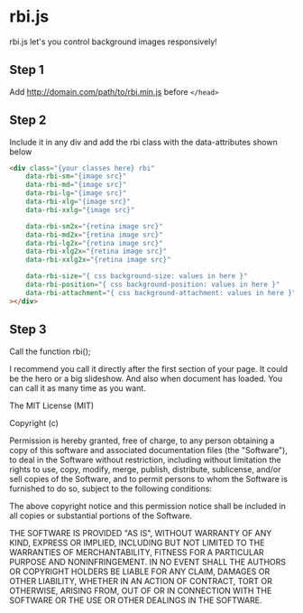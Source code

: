 # rbi.js
rbi.js let's you control background images responsively!

## Step 1
Add http://domain.com/path/to/rbi.min.js before ```</head>```

## Step 2
Include it in any div and add the rbi class with the data-attributes shown below 
```html
<div class="{your classes here} rbi"
	data-rbi-sm="{image src}"
	data-rbi-md="{image src}"
	data-rbi-lg="{image src}"
	data-rbi-xlg="{image src}"
	data-rbi-xxlg="{image src}"

	data-rbi-sm2x="{retina image src}"
	data-rbi-md2x="{retina image src}"
	data-rbi-lg2x="{retina image src}"
	data-rbi-xlg2x="{retina image src}"
	data-rbi-xxlg2x="{retina image src}"

	data-rbi-size="{ css background-size: values in here }"
	data-rbi-position="{ css background-position: values in here }"
	data-rbi-attachment="{ css background-attachment: values in here }"
></div>
```

## Step 3
Call the function rbi();

I recommend you call it directly after the first section of your page. It could be the hero or a big slideshow. And also when document has loaded. You can call it as many time as you want.

The MIT License (MIT)

Copyright (c) <year> <copyright holders>

Permission is hereby granted, free of charge, to any person obtaining a copy
of this software and associated documentation files (the "Software"), to deal
in the Software without restriction, including without limitation the rights
to use, copy, modify, merge, publish, distribute, sublicense, and/or sell
copies of the Software, and to permit persons to whom the Software is
furnished to do so, subject to the following conditions:

The above copyright notice and this permission notice shall be included in
all copies or substantial portions of the Software.

THE SOFTWARE IS PROVIDED "AS IS", WITHOUT WARRANTY OF ANY KIND, EXPRESS OR
IMPLIED, INCLUDING BUT NOT LIMITED TO THE WARRANTIES OF MERCHANTABILITY,
FITNESS FOR A PARTICULAR PURPOSE AND NONINFRINGEMENT. IN NO EVENT SHALL THE
AUTHORS OR COPYRIGHT HOLDERS BE LIABLE FOR ANY CLAIM, DAMAGES OR OTHER
LIABILITY, WHETHER IN AN ACTION OF CONTRACT, TORT OR OTHERWISE, ARISING FROM,
OUT OF OR IN CONNECTION WITH THE SOFTWARE OR THE USE OR OTHER DEALINGS IN
THE SOFTWARE.
